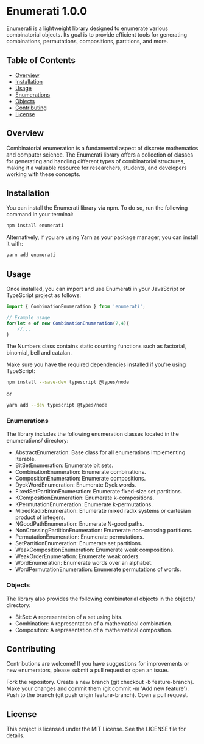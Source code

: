 # Enumerati 1.0.0

Enumerati is a lightweight library designed to enumerate various combinatorial objects. Its goal is to provide efficient tools for generating combinations, permutations, compositions, partitions, and more.

## Table of Contents

- [Overview](#overview)
- [Installation](#installation)
- [Usage](#usage)
- [Enumerations](#enumerations)
- [Objects](#objects)
- [Contributing](#contributing)
- [License](#license)

## Overview

Combinatorial enumeration is a fundamental aspect of discrete mathematics and computer science. The Enumerati library offers a collection of classes for generating and handling different types of combinatorial structures, making it a valuable resource for researchers, students, and developers working with these concepts.

## Installation
You can install the Enumerati library via npm. To do so, run the following command in your terminal:

```bash
npm install enumerati
```

Alternatively, if you are using Yarn as your package manager, you can install it with:
```bash
yarn add enumerati
```

## Usage

Once installed, you can import and use Enumerati in your JavaScript or TypeScript project as follows:


```ts
import { CombinationEnumeration } from 'enumerati';

// Example usage
for(let e of new CombinationEnumeration(7,4){ 
    //... 
}
```
The Numbers class contains static counting functions such as factorial, binomial, bell and catalan.

Make sure you have the required dependencies installed if you're using TypeScript:
```bash
npm install --save-dev typescript @types/node
```
or
```bash
yarn add --dev typescript @types/node

```

### Enumerations
The library includes the following enumeration classes located in the enumerations/ directory:

- AbstractEnumeration: Base class for all enumerations implementing Iterable.
- BitSetEnumeration: Enumerate bit sets.
- CombinationEnumeration: Enumerate combinations.
- CompositionEnumeration: Enumerate compositions.
- DyckWordEnumeration: Enumerate Dyck words.
- FixedSetPartitionEnumeration: Enumerate fixed-size set partitions.
- KCompositionEnumeration: Enumerate k-compositions.
- KPermutationEnumeration: Enumerate k-permutations.
- MixedRadixEnumeration: Enumerate mixed radix systems or cartesian product of integers.
- NGoodPathEnumeration: Enumerate N-good paths.
- NonCrossingPartitionEnumeration: Enumerate non-crossing partitions.
- PermutationEnumeration: Enumerate permutations.
- SetPartitionEnumeration: Enumerate set partitions.
- WeakCompositionEnumeration: Enumerate weak compositions.
- WeakOrderEnumeration: Enumerate weak orders.
- WordEnumeration: Enumerate words over an alphabet.
- WordPermutationEnumeration: Enumerate permutations of words.

### Objects
The library also provides the following combinatorial objects in the objects/ directory:
- BitSet: A representation of a set using bits.
- Combination: A representation of a mathematical combination.
- Composition: A representation of a mathematical composition.

## Contributing
Contributions are welcome! If you have suggestions for improvements or new enumerators, please submit a pull request or open an issue.

Fork the repository.
Create a new branch (git checkout -b feature-branch).
Make your changes and commit them (git commit -m 'Add new feature').
Push to the branch (git push origin feature-branch).
Open a pull request.

## License
This project is licensed under the MIT License. See the LICENSE file for details.
